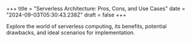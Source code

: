 +++
title = "Serverless Architecture: Pros, Cons, and Use Cases"
date = "2024-09-03T05:30:43.238Z"
draft = false
+++

  Explore the world of serverless computing, its benefits, potential drawbacks, and ideal scenarios for implementation.
        